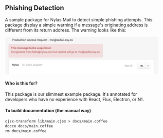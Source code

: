## Phishing Detection

A sample package for Nylas Mail to detect simple phishing attempts. This package display a simple warning if
a message's originating address is different from its return address. The warning looks like this:

![screenshot](./screenshot.png)

#### Who is this for?

This package is our slimmest example package. It's annotated for developers who have no experience with React, Flux, Electron, or N1.

#### To build documentation (the manual way)

```
cjsx-transform lib/main.cjsx > docs/main.coffee
docco docs/main.coffee
rm docs/main.coffee
```
